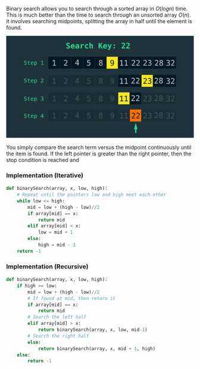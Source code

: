 

Binary search allows you to search through a sorted array in $O(log n)$ time. This is much better than the time to search through an unsorted array $O(n)$. it involves searching midpoints, splitting the array in half until the element is found.


![](../../Attachments/Pasted%20image%2020220413230533.png)

You simply compare the search term versus the midpoint continuously until the item is found. If the left pointer is greater than the right pointer, then the stop condition is reached and 


### Implementation (Iterative)

```python
def binarySearch(array, x, low, high):
    # Repeat until the pointers low and high meet each other
    while low <= high:
        mid = low + (high - low)//2
        if array[mid] == x:
            return mid
        elif array[mid] < x:
            low = mid + 1
        else:
            high = mid - 1
    return -1

```

### Implementation (Recursive)

```python
def binarySearch(array, x, low, high):
    if high >= low:
        mid = low + (high - low)//2
        # If found at mid, then return it
        if array[mid] == x:
            return mid
        # Search the left half
        elif array[mid] > x:
            return binarySearch(array, x, low, mid-1)
        # Search the right half
        else:
            return binarySearch(array, x, mid + 1, high)
    else:
        return -1
```